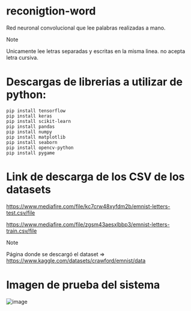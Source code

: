 # reconigtion-word
Red neuronal convolucional que lee palabras realizadas a mano. 

> [!NOTE]
> Unicamente lee letras separadas y escritas en la misma linea. no acepta letra cursiva.

# Descargas de librerias a utilizar de python:

```
pip install tensorflow
pip install keras
pip install scikit-learn
pip install pandas
pip install numpy
pip install matplotlib
pip install seaborn
pip install opencv-python
pip install pygame
```

# Link de descarga de los CSV de los datasets

https://www.mediafire.com/file/kc7crw48xyfdm2b/emnist-letters-test.csv/file

https://www.mediafire.com/file/zgsm43aesxlbbp3/emnist-letters-train.csv/file

> [!NOTE]
> Página donde se descargó el dataset => https://www.kaggle.com/datasets/crawford/emnist/data

# Imagen de prueba del sistema

![image](https://github.com/Cesar-s16/reconigtion-word-cnn/assets/74503185/c59b0ae0-f968-4716-b3bd-aae5ba4ab448)


